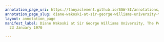 ```yaml
---
annotation_page_uri: https://tanyaclement.github.io/SGW-SI/annotations/diane-wakoski-at-sir-george-williams-university-the-poetry-series-23-january-1970-canvas-1-toc.json
annotation_page_slug: diane-wakoski-at-sir-george-williams-university-the-poetry-series-23-january-1970-canvas-1-toc
layout: annotation_page
manifest_label: Diane Wakoski at Sir George Williams University, The Poetry Series,
  23 January 1970

---
```

